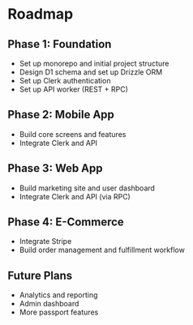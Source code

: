 # Roadmap

## Phase 1: Foundation
- Set up monorepo and initial project structure
- Design D1 schema and set up Drizzle ORM
- Set up Clerk authentication
- Set up API worker (REST + RPC)

## Phase 2: Mobile App
- Build core screens and features
- Integrate Clerk and API

## Phase 3: Web App
- Build marketing site and user dashboard
- Integrate Clerk and API (via RPC)

## Phase 4: E-Commerce
- Integrate Stripe
- Build order management and fulfillment workflow

## Future Plans
- Analytics and reporting
- Admin dashboard
- More passport features 
